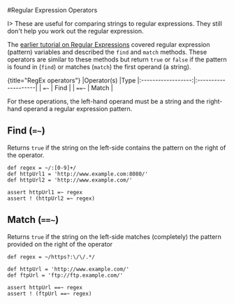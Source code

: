 #Regular Expression Operators

I> These are useful for comparing strings to regular expressions. They still don't help you work out the regular expression.

The [earlier tutorial on Regular Expressions](#chregex) covered regular expression (pattern) variables and described the `find` and `match` methods. These operators are similar to these methods but return `true` or `false` if the pattern is found in (`find`) or matches (`match`) the first operand (a string).

{title="RegEx operators"}
|Operator(s)     |Type
|:------------------:|:--------------------|
| `=~`	| Find	|
| `==~`	| Match	|

For these operations, the left-hand operand must be a string and the right-hand operand a regular expression pattern.

## Find (`=~`)
Returns `true` if the string on the left-side contains the pattern on the right of the operator.

	def regex = ~/:[0-9]+/
	def httpUrl1 = 'http://www.example.com:8080/'
	def httpUrl2 = 'http://www.example.com/'

	assert httpUrl1 =~ regex
	assert ! (httpUrl2 =~ regex)


## Match (`==~`)
Returns `true` if the string on the left-side matches (completely) the pattern provided on the right of the operator

	def regex = ~/https?:\/\/.*/

	def httpUrl = 'http://www.example.com/'
	def ftpUrl = 'ftp://ftp.example.com/'

	assert httpUrl ==~ regex
	assert ! (ftpUrl ==~ regex)
